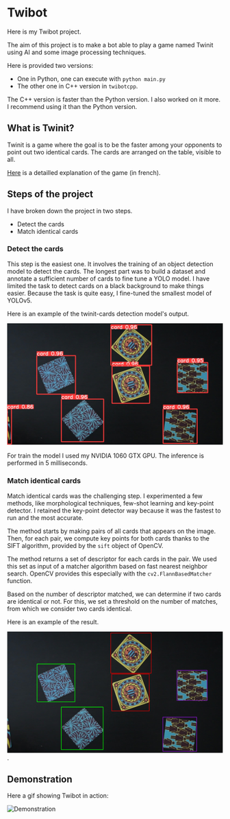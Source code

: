 # Twibot

Here is my Twibot project.

The aim of this project is to make a bot able to play a game named Twinit using AI and some image processing techniques.

Here is provided two versions: 
- One in Python, one can execute with `python main.py`
- The other one in C++ version in `twibotcpp`.

The C++ version is faster than the Python version. 
I also worked on it more. 
I recommend using it than the Python version.

## What is Twinit?

Twinit is a game where the goal is to be the faster among your opponents to point out two identical cards. 
The cards are arranged on the table, visible to all. 

[Here](https://www.youtube.com/watch?v=-f1PxF9CDfU) is a detailled explanation of the game (in french).

## Steps of the project

I have broken down the project in two steps.

- Detect the cards
- Match identical cards

### Detect the cards

This step is the easiest one. It involves the training of an object detection model to detect the cards.
The longest part was to build a dataset and annotate a sufficient number of cards to fine tune a YOLO model.
I have limited the task to detect cards on a black background to make things easier.
Because the task is quite easy, I fine-tuned the smallest model of YOLOv5.

Here is an example of the twinit-cards detection model's output.

<img src="yolov5-detection-example.jpg" alt="drawing" width="600"/>

For train the model I used my NVIDIA 1060 GTX GPU. The inference is performed in 5 milliseconds. 

### Match identical cards

Match identical cards was the challenging step.
I experimented a few methods, like morphological techniques, few-shot learning and 
key-point detector. I retained the key-point detector way because it was the fastest to run and the most accurate.

The method starts by making pairs of all cards that appears on the image.
Then, for each pair, we compute key points for both cards thanks to the SIFT algorithm,
provided by the `sift` object of OpenCV.

The method returns a set of descriptor for each cards in the pair. 
We used this set as input of a matcher algorithm based on fast nearest neighbor search. 
OpenCV provides this especially with the `cv2.FlannBasedMatcher` function.

Based on the number of descriptor matched, we can determine if two cards are identical or not. 
For this, we set a threshold on the number of matches, from which we consider two cards identical.

Here is an example of the result.

<img src="matching-cards-example.png" alt="drawing" width="600"/>.


## Demonstration

Here a gif showing Twibot in action:

![Demonstration](demo.gif)